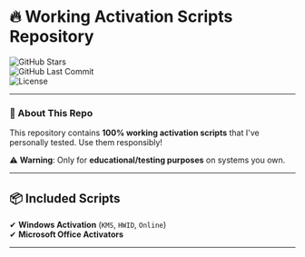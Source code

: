 # 🔥 **Working Activation Scripts Repository**  

![GitHub Stars](https://img.shields.io/github/stars/yourusername/repo?color=blue&style=flat-square)  
![GitHub Last Commit](https://img.shields.io/github/last-commit/yourusername/repo?color=green&style=flat-square)  
![License](https://img.shields.io/badge/License-MIT-red?style=flat-square)  

---

### **🚀 About This Repo**  
This repository contains **100% working activation scripts** that I've personally tested. Use them responsibly!  

⚠️ **Warning**: Only for **educational/testing purposes** on systems you own.  

---

## **📦 Included Scripts**  
✔ **Windows Activation** (`KMS`, `HWID`, `Online`)  
✔ **Microsoft Office Activators**  

---
